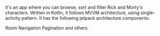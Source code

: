 It's an app where you can browse, sort and filter Rick and Morty's characters.
Written in Kotlin, it follows MVVM architecture, using single-activity pattern.
It has the following jetpack architecture components:

Room
Navigation
Pagination
and others.
